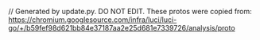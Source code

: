 // Generated by update.py. DO NOT EDIT.
These protos were copied from:
https://chromium.googlesource.com/infra/luci/luci-go/+/b59fef98d621bb84e37187aa2e25d681e7339726/analysis/proto
